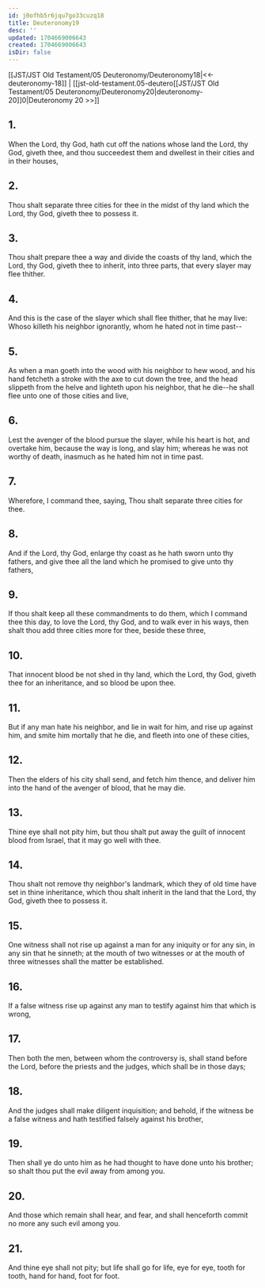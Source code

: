 ```yaml
---
id: j0ofhb5r6jqu7go33cuzq18
title: Deuteronomy19
desc: ''
updated: 1704669006643
created: 1704669006643
isDir: false
---
```

[[JST/JST Old Testament/05 Deuteronomy/Deuteronomy18|<<-deuteronomy-18]] | [[jst-old-testament.05-deutero[[JST/JST Old Testament/05 Deuteronomy/Deuteronomy20|deuteronomy-20]]0|Deuteronomy 20 >>]]
## 1.
When the Lord, thy God, hath cut off the nations whose land the Lord, thy God, giveth thee, and thou succeedest them and dwellest in their cities and in their houses,
## 2.
Thou shalt separate three cities for thee in the midst of thy land which the Lord, thy God, giveth thee to possess it.
## 3.
Thou shalt prepare thee a way and divide the coasts of thy land, which the Lord, thy God, giveth thee to inherit, into three parts, that every slayer may flee thither.
## 4.
And this is the case of the slayer which shall flee thither, that he may live: Whoso killeth his neighbor ignorantly, whom he hated not in time past\--
## 5.
As when a man goeth into the wood with his neighbor to hew wood, and his hand fetcheth a stroke with the axe to cut down the tree, and the head slippeth from the helve and lighteth upon his neighbor, that he die\--he shall flee unto one of those cities and live,
## 6.
Lest the avenger of the blood pursue the slayer, while his heart is hot, and overtake him, because the way is long, and slay him; whereas he was not worthy of death, inasmuch as he hated him not in time past.
## 7.
Wherefore, I command thee, saying, Thou shalt separate three cities for thee.
## 8.
And if the Lord, thy God, enlarge thy coast as he hath sworn unto thy fathers, and give thee all the land which he promised to give unto thy fathers,
## 9.
If thou shalt keep all these commandments to do them, which I command thee this day, to love the Lord, thy God, and to walk ever in his ways, then shalt thou add three cities more for thee, beside these three,
## 10.
That innocent blood be not shed in thy land, which the Lord, thy God, giveth thee for an inheritance, and so blood be upon thee.
## 11.
But if any man hate his neighbor, and lie in wait for him, and rise up against him, and smite him mortally that he die, and fleeth into one of these cities,
## 12.
Then the elders of his city shall send, and fetch him thence, and deliver him into the hand of the avenger of blood, that he may die.
## 13.
Thine eye shall not pity him, but thou shalt put away the guilt of innocent blood from Israel, that it may go well with thee.
## 14.
Thou shalt not remove thy neighbor\'s landmark, which they of old time have set in thine inheritance, which thou shalt inherit in the land that the Lord, thy God, giveth thee to possess it.
## 15.
One witness shall not rise up against a man for any iniquity or for any sin, in any sin that he sinneth; at the mouth of two witnesses or at the mouth of three witnesses shall the matter be established.
## 16.
If a false witness rise up against any man to testify against him that which is wrong,
## 17.
Then both the men, between whom the controversy is, shall stand before the Lord, before the priests and the judges, which shall be in those days;
## 18.
And the judges shall make diligent inquisition; and behold, if the witness be a false witness and hath testified falsely against his brother,
## 19.
Then shall ye do unto him as he had thought to have done unto his brother; so shalt thou put the evil away from among you.
## 20.
And those which remain shall hear, and fear, and shall henceforth commit no more any such evil among you.
## 21.
And thine eye shall not pity; but life shall go for life, eye for eye, tooth for tooth, hand for hand, foot for foot.

